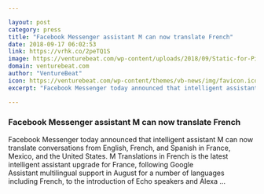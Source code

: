 ```yaml
---

layout: post
category: press
title: "Facebook Messenger assistant M can now translate French"
date: 2018-09-17 06:02:53
link: https://vrhk.co/2peTQ1S
image: https://venturebeat.com/wp-content/uploads/2018/09/Static-for-Pitch.jpg?fit=3200%2C2200&strip=all
domain: venturebeat.com
author: "VentureBeat"
icon: https://venturebeat.com/wp-content/themes/vb-news/img/favicon.ico
excerpt: "Facebook Messenger today announced that intelligent assistant M can now translate conversations from English, French, and Spanish in France, Mexico, and the United States. M Translations in French is the latest intelligent assistant upgrade for France, following Google Assistant multilingual support in August for a number of languages including French, to the introduction of Echo speakers and Alexa …"

---
```


### Facebook Messenger assistant M can now translate French

Facebook Messenger today announced that intelligent assistant M can now translate conversations from English, French, and Spanish in France, Mexico, and the United States. M Translations in French is the latest intelligent assistant upgrade for France, following Google Assistant multilingual support in August for a number of languages including French, to the introduction of Echo speakers and Alexa …